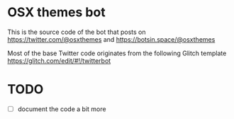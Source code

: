 # OSX themes bot

This is the source code of the bot that posts on https://twitter.com/@osxthemes and https://botsin.space/@osxthemes

Most of the base Twitter code originates from the following Glitch template https://glitch.com/edit/#!/twitterbot

# TODO
- [ ] document the code a bit more